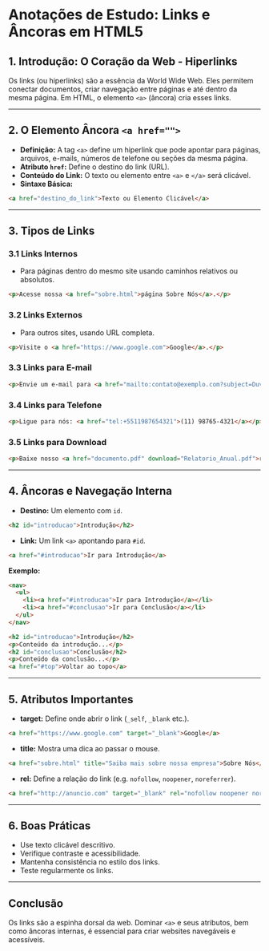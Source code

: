 # Anotações de Estudo: Links e Âncoras em HTML5

## 1. Introdução: O Coração da Web - Hiperlinks

Os links (ou hiperlinks) são a essência da World Wide Web. Eles permitem conectar documentos, criar navegação entre páginas e até dentro da mesma página. Em HTML, o elemento `<a>` (âncora) cria esses links.

---

## 2. O Elemento Âncora `<a href="">`

- **Definição:** A tag `<a>` define um hiperlink que pode apontar para páginas, arquivos, e-mails, números de telefone ou seções da mesma página.
- **Atributo `href`:** Define o destino do link (URL).
- **Conteúdo do Link:** O texto ou elemento entre `<a>` e `</a>` será clicável.
- **Sintaxe Básica:**
```html
<a href="destino_do_link">Texto ou Elemento Clicável</a>
```

---

## 3. Tipos de Links

### 3.1 Links Internos
- Para páginas dentro do mesmo site usando caminhos relativos ou absolutos.
```html
<p>Acesse nossa <a href="sobre.html">página Sobre Nós</a>.</p>
```

### 3.2 Links Externos
- Para outros sites, usando URL completa.
```html
<p>Visite o <a href="https://www.google.com">Google</a>.</p>
```

### 3.3 Links para E-mail
```html
<p>Envie um e-mail para <a href="mailto:contato@exemplo.com?subject=Duvida&body=Olá...">nosso suporte</a>.</p>
```

### 3.4 Links para Telefone
```html
<p>Ligue para nós: <a href="tel:+5511987654321">(11) 98765-4321</a></p>
```

### 3.5 Links para Download
```html
<p>Baixe nosso <a href="documento.pdf" download="Relatorio_Anual.pdf">relatório anual</a>.</p>
```

---

## 4. Âncoras e Navegação Interna

- **Destino:** Um elemento com `id`.
```html
<h2 id="introducao">Introdução</h2>
```
- **Link:** Um link `<a>` apontando para `#id`.
```html
<a href="#introducao">Ir para Introdução</a>
```

**Exemplo:**
```html
<nav>
  <ul>
    <li><a href="#introducao">Ir para Introdução</a></li>
    <li><a href="#conclusao">Ir para Conclusão</a></li>
  </ul>
</nav>

<h2 id="introducao">Introdução</h2>
<p>Conteúdo da introdução...</p>
<h2 id="conclusao">Conclusão</h2>
<p>Conteúdo da conclusão...</p>
<a href="#top">Voltar ao topo</a>
```

---

## 5. Atributos Importantes

- **target:** Define onde abrir o link (`_self`, `_blank` etc.).
```html
<a href="https://www.google.com" target="_blank">Google</a>
```
- **title:** Mostra uma dica ao passar o mouse.
```html
<a href="sobre.html" title="Saiba mais sobre nossa empresa">Sobre Nós</a>
```
- **rel:** Define a relação do link (e.g. `nofollow`, `noopener`, `noreferrer`).
```html
<a href="http://anuncio.com" target="_blank" rel="nofollow noopener noreferrer">Anúncio</a>
```

---

## 6. Boas Práticas

- Use texto clicável descritivo.
- Verifique contraste e acessibilidade.
- Mantenha consistência no estilo dos links.
- Teste regularmente os links.

---

## Conclusão

Os links são a espinha dorsal da web. Dominar `<a>` e seus atributos, bem como âncoras internas, é essencial para criar websites navegáveis e acessíveis.
